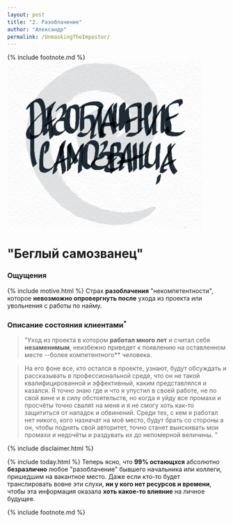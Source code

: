 ```yaml
---
layout: post
title: "2. Разоблачение"
author: "Александр"
permalink: /UnmaskingTheImpostor/
---
```

{% include footnote.md %}
!["Разоблачение самозванца"](/_img/2.jpg)
# "Беглый самозванец"

### Ощущения
{% include motive.html %} 
Страх **разоблачения** "некомпетентности", которое **невозможно опровергнуть после** ухода из проекта или увольнения с работы по найму.

###  Описание состояния клиентами<sup>*</sup> 
>"Уход из проекта в котором **работал много лет** и считал себя **незаменимым**, неизбежно приведет к появлению на оставленном месте --более компетентного** человека. 

>На его фоне все, кто остался в проекте, узнают, будут обсуждать и рассказывать в профессиональной среде, что он не такой квалифицированной и эффективный, каким представлялся и казался. Я точно знаю где и что я упустил в своей работе, не по свой вине и в силу обстоятельств, но когда я уйду все промахи и просчёты точно свалят на меня и я не смогу хоть как-то защититься от нападок и обвинений. Среди  тех, с кем я работал нет никого, кого назначат на моё место, будут брать со стороны  а он,  чтобы    поднять свой авторитет, точно станет выискивать мои промахи и недочёты и раздувать их до непомерной величины. " 

{% include disclaimer.html %}

{% include today.html %}
Теперь ясно, что **99% остающхся** абсолютно **безразлично** любое "разоблачение" бывшего начальника или коллеги, пришедшим на вакантное место. Даже если кто-то будет транслировать вовне эти слухи, **ни у кого нет ресурсов и времени**, чтобы эта информация оказала **хоть какое-то влияние** на личное будущее.

{% include footnote.md %}
